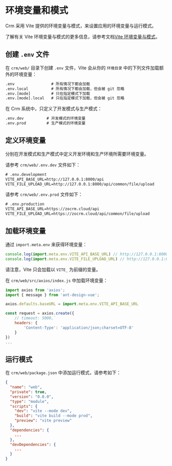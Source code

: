 # 环境变量和模式

Crm 采用 Vite 提供的环境变量与模式，来设置应用的环境变量与运行模式。

了解有关 Vite 环境变量与模式的更多信息，请参考文档[Vite 环境变量与模式](https://vitejs.dev/guide/env-and-mode.html#env-files)。

## 创建 ```.env``` 文件

在 ```crm/web/``` 目录下创建 ```.env``` 文件，Vite 会从你的 ```环境目录``` 中的下列文件加载额外的环境变量：

```txt
.env                # 所有情况下都会加载
.env.local          # 所有情况下都会加载，但会被 git 忽略
.env.[mode]         # 只在指定模式下加载
.env.[mode].local   # 只在指定模式下加载，但会被 git 忽略
```

在 Crm 系统中，只定义了开发模式与生产模式：
```txt
.env.dev          # 开发模式的环境变量
.env.prod         # 生产模式的环境变量
```

## 定义环境变量

分别在开发模式和生产模式中定义开发环境和生产环境所需要环境变量。

请参考 ```crm/web/.env.dev``` 文件如下：

```txt
# .env.development
VITE_API_BASE_URL=http://127.0.0.1:8000/api
VITE_FILE_UPLOAD_URL=http://127.0.0.1:8000/api/common/file/upload
```

请参考 ```crm/web/.env.prod``` 文件如下：

```txt
# .env.production
VITE_API_BASE_URL=https://zocrm.cloud/api
VITE_FILE_UPLOAD_URL=https://zocrm.cloud/api/common/file/upload
```

## 加载环境变量

通过 ```import.meta.env``` 来获得环境变量：

```js
console.log(import.meta.env.VITE_API_BASE_URL) // http://127.0.0.1:8000/api
console.log(import.meta.env.VITE_FILE_UPLOAD_URL) // http://127.0.0.1:8000/api/common/file/upload
```

请注意，Vite 只会加载以 ```VITE_``` 为前缀的变量。

在 ```crm/web/src/axios/index.js``` 中加载环境变量：

```js
import axios from 'axios';
import { message } from 'ant-design-vue';

axios.defaults.baseURL = import.meta.env.VITE_API_BASE_URL

const request = axios.create({
    // timeout: 5000,`
    headers: {
        'Content-Type': 'application/json;charset=UTF-8'
    }
})
...
```

## 运行模式

在 ```crm/web/package.json``` 中添加运行模式，请参考如下：

```json
{
  "name": "web",
  "private": true,
  "version": "0.0.0",
  "type": "module",
  "scripts": {
    "dev": "vite --mode dev",
    "build": "vite build --mode prod",
    "preview": "vite preview"
  },
  "dependencies": {
    ...
  },
  "devDependencies": {
    ...
  }
}
```


